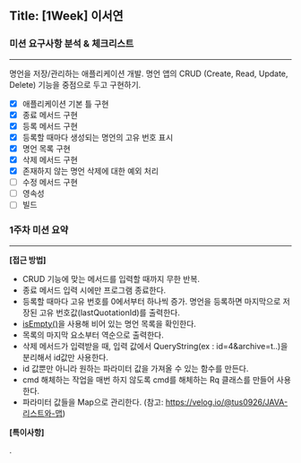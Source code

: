 ## Title: [1Week] 이서연

### 미션 요구사항 분석 & 체크리스트

---

명언을 저장/관리하는 애플리케이션 개발. 명언 앱의 CRUD (Create, Read, Update, Delete) 기능을 중점으로 두고 구현하기.

- [x] 애플리케이션 기본 틀 구현
- [x] 종료 메서드 구현
- [x] 등록 메서드 구현
- [x] 등록할 때마다 생성되는 명언의 고유 번호 표시
- [x] 명언 목록 구현
- [x] 삭제 메서드 구현
- [x] 존재하지 않는 명언 삭제에 대한 예외 처리
- [ ] 수정 메서드 구현
- [ ] 영속성
- [ ] 빌드

### 1주차 미션 요약

---

**[접근 방법]**

- CRUD 기능에 맞는 메서드를 입력할 때까지 무한 반복.
- 종료 메서드 입력 시에만 프로그램 종료한다.
- 등록할 때마다 고유 번호를 0에서부터 하나씩 증가. 명언을 등록하면 마지막으로 저장된 고유 번호값(lastQuotationId)를 출력한다.
- [isEmpty()](https://velog.io/@tus0926/JAVA-isEmpty-isBlank)을 사용해 비어 있는 명언 목록을 확인한다.
- 목록의 마지막 요소부터 역순으로 출력한다.
- 삭제 메서드가 입력받을 때, 입력 값에서 QueryString(ex : id=4&archive=t..)을 분리해서 id값만 사용한다.
- id 값뿐만 아니라 원하는 파라미터 값을 가져올 수 있는 함수를 만든다.
- cmd 해체하는 작업을 매번 하지 않도록 cmd를 해체하는 Rq 클래스를 만들어 사용한다.
- 파라미터 값들을 Map으로 관리한다. (참고: https://velog.io/@tus0926/JAVA-리스트와-맵)

**[특이사항]**

. 
